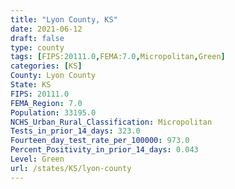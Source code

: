 ```yaml
---
title: "Lyon County, KS"
date: 2021-06-12
draft: false
type: county
tags: [FIPS:20111.0,FEMA:7.0,Micropolitan,Green]
categories: [KS]
County: Lyon County
State: KS
FIPS: 20111.0
FEMA_Region: 7.0
Population: 33195.0
NCHS_Urban_Rural_Classification: Micropolitan
Tests_in_prior_14_days: 323.0
Fourteen_day_test_rate_per_100000: 973.0
Percent_Positivity_in_prior_14_days: 0.043
Level: Green
url: /states/KS/lyon-county
---
```



